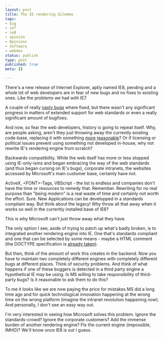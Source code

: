 ```yaml
---
layout: post
title: The IE rendering dilemma
tags:
- bug
- ie7
- ie8
- opinion
- Opinions
- Software
- webdev
status: publish
type: post
published: true
meta: {}

---
```

<p>There's a new release of Internet Explorer, aptly named IE8, pending and a whole lot of web developers are in fear of new bugs and no fixes to existing ones. Like the problems we had with IE7. </p> <p>A couple of really <a href="http://www.positioniseverything.net/index.php">nasty bugs</a> where fixed, but there wasn't any significant progress in matters of extended support for web standards or even a really significant amount of bugfixes.</p> <p>And now, so fear the web developers, history is going to repeat itself. Why, are people asking, aren't they just throwing away the currently existing code-base, replacing it with something <a href="http://www.mozilla.org">more</a> <a href="http://webkit.org">reasonable</a>? Or if licensing or political issues prevent using something not developed in-house, why not rewrite IE's rendering engine from scratch?</p> <p>Backwards compatibility. While the web itself has more or less stopped using IE-only-isms and began embracing the way of the web standards (and thus began cursing on IE's bugs), corporate intranets, the websites accessed by Microsoft's main customer base, certainly have not.</p> <p>ActiveX, &lt;FONT&gt;-Tags, VBScript - the list is endless and companies don't have the time or resources to remedy that. Remember. Rewriting for no real purpose than "being modern" is a real waste of time and certainly not worth the effort. Sure. New Applications can be developped in a standards compliant way. But think about the legacy! Why throw all that away when it works so well in the currently installed base of IE6?</p> <p>This is why Microsoft can't just throw away what they have. </p> <p>The only option I see, aside of trying to patch up what's badly broken, is to integrated another rendering engine into IE. One that's standards compliant and one that can be selected by some means - maybe a HTML comment (the DOCTYPE specification is <a href="http://www.quirksmode.org/css/quirksmode.html">already taken</a>).</p> <p>But then, think of the amount of work this creates in the backend. Now you have to maintain two completely different engines with completely different bugs at different places. Think of security problems. And think of what happens if one of these buggers is detected in a third party engine a hypothetical IE may be using. Is MS willing to take responsibility of third-party bugs? Is it reasonable to ask them to do this?</p> <p>To me it looks like we are now paying the price for mistakes MS did a long time ago and for quick technological innovation happening at the wrong time on the wrong platform (imagine the intranet revolution happening <em>now</em>). And personally, I don't see an easy way out. </p> <p>I'm very interested in seeing how Microsoft solves this problem. Ignore the standards-crowd? Ignore the corporate customers? Add the immense burden of another rendering engine? FIx the current engine (impossible, IMHO)? We'll know once IE8 is out I guess.</p>
